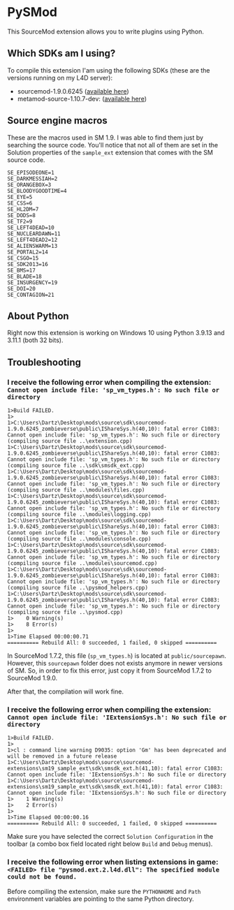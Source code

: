 # PySMod
This SourceMod extension allows you to write plugins using Python.


## Which SDKs am I using?

To compile this extension I'am using the following SDKs (these are the versions running on my L4D server):

- sourcemod-1.9.0.6245 ([available here](https://github.com/alliedmodders/sourcemod/commit/50b5bb1))
- metamod-source-1.10.7-dev: ([available here](https://github.com/alliedmodders/metamod-source/commit/198f723))


## Source engine macros

These are the macros used in SM 1.9. I was able to find them just by searching the source code. You'll notice that not all of them are set in the Solution properties of the `sample_ext` extension that comes with the SM source code.

```
SE_EPISODEONE=1
SE_DARKMESSIAH=2
SE_ORANGEBOX=3
SE_BLOODYGOODTIME=4
SE_EYE=5
SE_CSS=6
SE_HL2DM=7
SE_DODS=8
SE_TF2=9
SE_LEFT4DEAD=10
SE_NUCLEARDAWN=11
SE_LEFT4DEAD2=12
SE_ALIENSWARM=13
SE_PORTAL2=14
SE_CSGO=15
SE_SDK2013=16
SE_BMS=17
SE_BLADE=18
SE_INSURGENCY=19
SE_DOI=20
SE_CONTAGION=21
```


## About Python

Right now this extension is working on Windows 10 using Python 3.9.13 and 3.11.1 (both 32 bits).


## Troubleshooting

### I receive the following error when compiling the extension: `Cannot open include file: 'sp_vm_types.h': No such file or directory`

```
1>Build FAILED.
1>
1>C:\Users\Dartz\Desktop\mods\source\sdk\sourcemod-1.9.0.6245_zombieverse\public\IShareSys.h(40,10): fatal error C1083: Cannot open include file: 'sp_vm_types.h': No such file or directory (compiling source file ..\extension.cpp)
1>C:\Users\Dartz\Desktop\mods\source\sdk\sourcemod-1.9.0.6245_zombieverse\public\IShareSys.h(40,10): fatal error C1083: Cannot open include file: 'sp_vm_types.h': No such file or directory (compiling source file ..\sdk\smsdk_ext.cpp)
1>C:\Users\Dartz\Desktop\mods\source\sdk\sourcemod-1.9.0.6245_zombieverse\public\IShareSys.h(40,10): fatal error C1083: Cannot open include file: 'sp_vm_types.h': No such file or directory (compiling source file ..\modules\files.cpp)
1>C:\Users\Dartz\Desktop\mods\source\sdk\sourcemod-1.9.0.6245_zombieverse\public\IShareSys.h(40,10): fatal error C1083: Cannot open include file: 'sp_vm_types.h': No such file or directory (compiling source file ..\modules\logging.cpp)
1>C:\Users\Dartz\Desktop\mods\source\sdk\sourcemod-1.9.0.6245_zombieverse\public\IShareSys.h(40,10): fatal error C1083: Cannot open include file: 'sp_vm_types.h': No such file or directory (compiling source file ..\modules\console.cpp)
1>C:\Users\Dartz\Desktop\mods\source\sdk\sourcemod-1.9.0.6245_zombieverse\public\IShareSys.h(40,10): fatal error C1083: Cannot open include file: 'sp_vm_types.h': No such file or directory (compiling source file ..\modules\sourcemod.cpp)
1>C:\Users\Dartz\Desktop\mods\source\sdk\sourcemod-1.9.0.6245_zombieverse\public\IShareSys.h(40,10): fatal error C1083: Cannot open include file: 'sp_vm_types.h': No such file or directory (compiling source file ..\pysmod_helpers.cpp)
1>C:\Users\Dartz\Desktop\mods\source\sdk\sourcemod-1.9.0.6245_zombieverse\public\IShareSys.h(40,10): fatal error C1083: Cannot open include file: 'sp_vm_types.h': No such file or directory (compiling source file ..\pysmod.cpp)
1>    0 Warning(s)
1>    8 Error(s)
1>
1>Time Elapsed 00:00:00.71
========== Rebuild All: 0 succeeded, 1 failed, 0 skipped ==========
```

In SourceMod 1.7.2, this file (`sp_vm_types.h`) is located at `public/sourcepawn`. However, this `sourcepawn` folder does not exists anymore in newer versions of SM. So, in order to fix this error, just copy it from SourceMod 1.7.2 to SourceMod 1.9.0.

After that, the compilation will work fine.


### I receive the following error when compiling the extension: `Cannot open include file: 'IExtensionSys.h': No such file or directory`

```
1>Build FAILED.
1>
1>cl : command line warning D9035: option 'Gm' has been deprecated and will be removed in a future release
1>C:\Users\Dartz\Desktop\mods\source\sourcemod-extensions\sm19_sample_ext\sdk\smsdk_ext.h(41,10): fatal error C1083: Cannot open include file: 'IExtensionSys.h': No such file or directory
1>C:\Users\Dartz\Desktop\mods\source\sourcemod-extensions\sm19_sample_ext\sdk\smsdk_ext.h(41,10): fatal error C1083: Cannot open include file: 'IExtensionSys.h': No such file or directory
1>    1 Warning(s)
1>    2 Error(s)
1>
1>Time Elapsed 00:00:00.16
========== Rebuild All: 0 succeeded, 1 failed, 0 skipped ==========
```

Make sure you have selected the correct `Solution Configuration` in the toolbar (a combo box field located right below `Build` and `Debug` menus).


### I receive the following error when listing extensions in game: `<FAILED> file "pysmod.ext.2.l4d.dll": The specified module could not be found.`

Before compiling the extension, make sure the `PYTHONHOME` and `Path` environment variables are pointing to the same Python directory.
